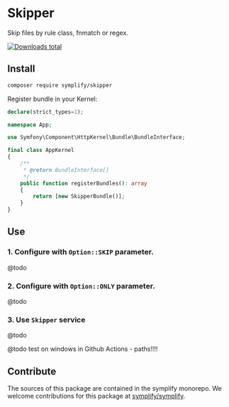 # Skipper

Skip files by rule class, fnmatch or regex.

[![Downloads total](https://img.shields.io/packagist/dt/symplify/skipper.svg?style=flat-square)](https://packagist.org/packages/symplify/skipper/stats)

## Install

```bash
composer require symplify/skipper
```

Register bundle in your Kernel:

```php
declare(strict_types=1);

namespace App;

use Symfony\Component\HttpKernel\Bundle\BundleInterface;

final class AppKernel
{
    /**
     * @return BundleInterface[]
     */
    public function registerBundles(): array
    {
        return [new SkipperBundle()];
    }
}
```

## Use

### 1. Configure with `Option::SKIP` parameter.

@todo

### 2. Configure with `Option::ONLY` parameter.

@todo

### 3. Use `Skipper` service

@todo

@todo test on windows in Github Actions - paths!!!!

## Contribute

The sources of this package are contained in the symplify monorepo. We welcome contributions for this package at [symplify/symplify](https://github.com/symplify/symplify).
